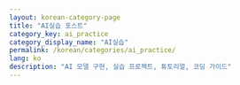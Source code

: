 ```yaml
---
layout: korean-category-page
title: "AI실습 포스트"
category_key: ai_practice
category_display_name: "AI실습"
permalink: /korean/categories/ai_practice/
lang: ko
description: "AI 모델 구현, 실습 프로젝트, 튜토리얼, 코딩 가이드"
---
```

